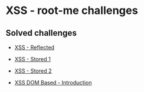 # XSS - root-me challenges

## Solved challenges
- [XSS - Reflected](./XSS-Reflected/XSS-Reflected.md)

- [XSS - Stored 1](./XSS-Stored1/XSS-Stored1.md)

- [XSS - Stored 2](./XSS-Stored2/XSS-Stored2.md)

- [XSS DOM Based - Introduction](./XSSDOMBased-Introduction/XSSDOMBased-Introduction.md)